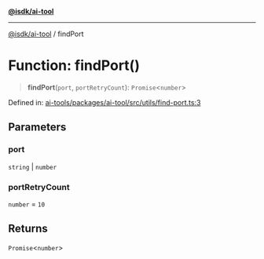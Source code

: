 [**@isdk/ai-tool**](../README.md)

***

[@isdk/ai-tool](../globals.md) / findPort

# Function: findPort()

> **findPort**(`port`, `portRetryCount`): `Promise`\<`number`\>

Defined in: [ai-tools/packages/ai-tool/src/utils/find-port.ts:3](https://github.com/isdk/ai-tool.js/blob/a24331161aecd2d7bbd8dc9f9cd3d984871261cb/src/utils/find-port.ts#L3)

## Parameters

### port

`string` | `number`

### portRetryCount

`number` = `10`

## Returns

`Promise`\<`number`\>
